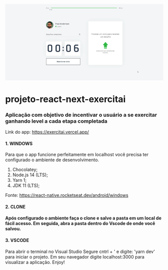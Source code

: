  ![ Alt text](exercitai4.gif)
 
# projeto-react-next-exercitai
<h3>Aplicação com objetivo de incentivar o usuário a se exercitar ganhando level a cada etapa completada</h3>

Link do app: https://exercitai.vercel.app/

<h4>1. WINDOWS</h4>
<p>Para que o app funcione perfeitamente em localhost você precisa ter configurado o ambiente de desenvolvimento.</p>

<ol>
<li>Chocolatey;</li>
<li>Node.js 14 (LTS);</li>
<li>Yarn 1;</li>
<li>JDK 11 (LTS);</li>
</ol>

Fonte: https://react-native.rocketseat.dev/android/windows

<h4>2. CLONE<h4>
<p>Após configurado o ambiente faça o clone e salve a pasta em um local de fácil acesso. Em seguida, abra a pasta dentro do Vscode de onde você salvou.</p>

<h4>3. VSCODE</h4>
<p>Para abrir o terminal no Visual Studio Segure cntrl + ' e digite: 'yarn dev' para iniciar o projeto.
Em seu navegador digite localhost:3000 para visualizar a aplicação. Enjoy!</p>

